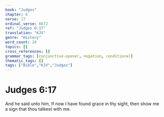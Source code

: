 ```yaml
---
book: "Judges"
chapter: 6
verse: 17
ordinal_verse: 6672
ref: "Judges 6:17"
translation: "KJV"
genre: "History"
word_count: 24
topics: []
cross_references: []
grammar_tags: [conjunctive-opener, negation, conditional]
thematic_tags: []
tags: ["Bible","KJV","Judges"]
---
```


# Judges 6:17

And he said unto him, If now I have found grace in thy sight, then show me a sign that thou talkest with me.
